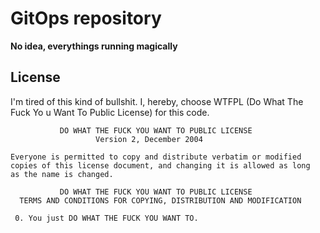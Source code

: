 # GitOps repository

**No idea, everythings running magically**


## License

I'm tired of this kind of bullshit. I, hereby, choose WTFPL (Do What The Fuck Yo
u Want To Public License) for this code.

	           DO WHAT THE FUCK YOU WANT TO PUBLIC LICENSE
	                   Version 2, December 2004

	Everyone is permitted to copy and distribute verbatim or modified
	copies of this license document, and changing it is allowed as long
	as the name is changed.

	           DO WHAT THE FUCK YOU WANT TO PUBLIC LICENSE
	  TERMS AND CONDITIONS FOR COPYING, DISTRIBUTION AND MODIFICATION

	 0. You just DO WHAT THE FUCK YOU WANT TO.